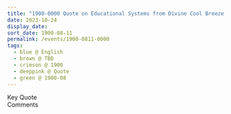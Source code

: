 ```yaml
---
title: "1900-0000 Quote on Educational Systems from Divine Cool Breeze (India), Volume XVIII, Issues 3 and 6 (2006 March-April), Page 24"
date: 2023-10-24
display_date: 
sort_date: 1900-08-11
permalink: /events/1900-0811-0000
tags:
  - blue @ English
  - brown @ TBD
  - crimson @ 1900
  - deeppink @ Quote
  - green @ 1900-08
---
```


<wave-list>
  <list-title color="green" width="75">Key Quote</list-title>
  <list-item color="BlanchedAlmond"  width="200"></list-item>
  <list-item color="Lavender"></list-item>
  <list-item color="BlanchedAlmond"></list-item>
</wave-list>

<br>

<wave-list>
  <list-title color="green" width="75">Comments</list-title>
  <list-item color="BlanchedAlmond"  width="200"></list-item>
  <list-item color="Lavender"></list-item>
  <list-item color="BlanchedAlmond"></list-item>
</wave-list>